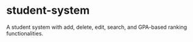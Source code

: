 # student-system
A student system with add, delete, edit, search, and GPA-based ranking functionalities.
